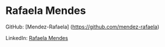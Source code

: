 # Rafaela Mendes

GitHub: [Mendez-Rafaela] (https://github.com/mendez-rafaela)

LinkedIn: [Rafaela Mendes](https://www.linkedin.com/in/rafaela-mendes-32003023b/)
